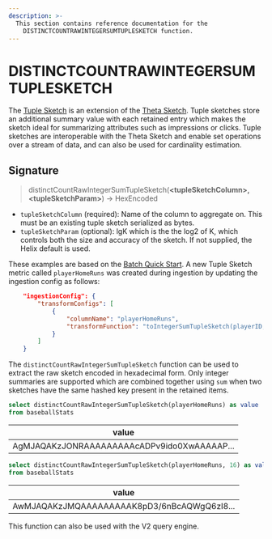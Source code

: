 ```yaml
---
description: >-
  This section contains reference documentation for the
	DISTINCTCOUNTRAWINTEGERSUMTUPLESKETCH function.
---
```


# DISTINCTCOUNTRAWINTEGERSUMTUPLESKETCH

The [Tuple Sketch](https://datasketches.apache.org/docs/Tuple/TupleOverview.html) is an extension of the [Theta Sketch](https://datasketches.apache.org/docs/Theta/ThetaSketchFramework.html).  Tuple sketches store an additional summary value with each retained entry which makes the sketch ideal for summarizing attributes such as impressions or clicks.  Tuple sketches are interoperable with the Theta Sketch and enable set operations over a stream of data, and can also be used for cardinality estimation.

## Signature

> distinctCountRawIntegerSumTupleSketch(**\<tupleSketchColumn>, \<tupleSketchParam>**) -> HexEncoded

* `tupleSketchColumn` (required): Name of the column to aggregate on.  This must be an existing tuple sketch serialized as bytes.
* `tupleSketchParam` (optional): lgK which is the the log2 of K, which controls both the size and accuracy of the sketch.  If not supplied, the Helix default is used.

These examples are based on the [Batch Quick Start](../../basics/getting-started/quick-start.md#batch).  A new Tuple Sketch metric called `playerHomeRuns` was created during ingestion by updating the ingestion config as follows:

```json
	"ingestionConfig": {
		"transformConfigs": [
			{
				"columnName": "playerHomeRuns",
				"transformFunction": "toIntegerSumTupleSketch(playerID, homeRuns)"
			}
		]
	}
```

The `distinctCountRawIntegerSumTupleSketch` function can be used to extract the raw sketch encoded in hexadecimal form.  Only integer summaries are supported which are combined together using `sum` when two sketches have the same hashed key present in the retained items.

```sql
select distinctCountRawIntegerSumTupleSketch(playerHomeRuns) as value
from baseballStats 
```

| value                                       |
| ------------------------------------------- |
| AgMJAQAKzJONRAAAAAAAAAcADPv9ido0XwAAAAAP... |

```sql
select distinctCountRawIntegerSumTupleSketch(playerHomeRuns, 16) as value
from baseballStats 
```

| value                                       |
| ------------------------------------------- |
| AwMJAQAKzJMQAAAAAAAAAK8pD3/6nBcAQWgQ6zI8... |

This function can also be used with the V2 query engine.
